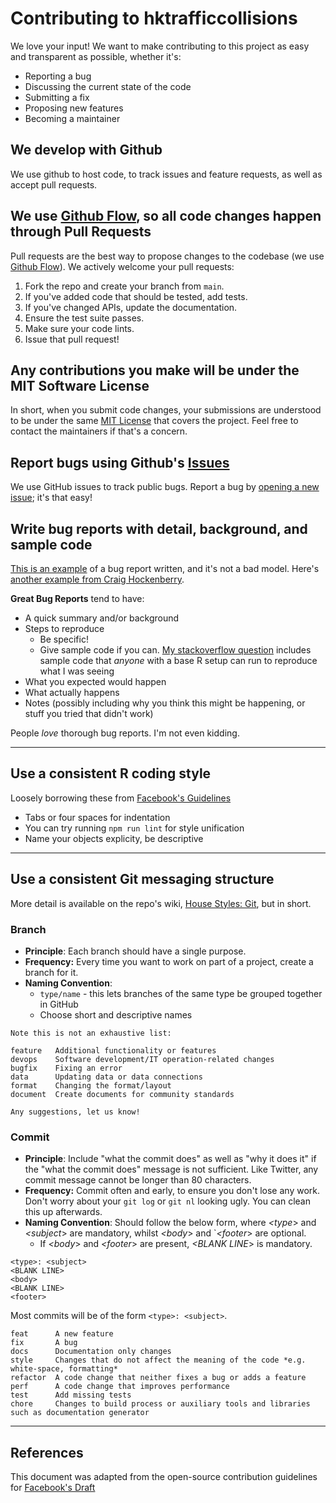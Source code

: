# Contributing to hktrafficcollisions
We love your input! We want to make contributing to this project as easy and transparent as possible, whether it's:

- Reporting a bug
- Discussing the current state of the code
- Submitting a fix
- Proposing new features
- Becoming a maintainer

## We develop with Github
We use github to host code, to track issues and feature requests, as well as accept pull requests.

## We use [Github Flow](https://guides.github.com/introduction/flow/index.html), so all code changes happen through Pull Requests
Pull requests are the best way to propose changes to the codebase (we use [Github Flow](https://guides.github.com/introduction/flow/index.html)). We actively welcome your pull requests:

1. Fork the repo and create your branch from `main`.
2. If you've added code that should be tested, add tests.
3. If you've changed APIs, update the documentation.
4. Ensure the test suite passes.
5. Make sure your code lints.
6. Issue that pull request!

## Any contributions you make will be under the MIT Software License
In short, when you submit code changes, your submissions are understood to be under the same [MIT License](http://choosealicense.com/licenses/mit/) that covers the project. Feel free to contact the maintainers if that's a concern.

## Report bugs using Github's [Issues](https://github.com/avisionh/dashboard-hkdistrictcouncillors/issues)
We use GitHub issues to track public bugs. Report a bug by [opening a new issue](https://github.com/avisionh/dashboard-hkdistrictcouncillors/issues); it's that easy!

## Write bug reports with detail, background, and sample code
[This is an example](http://stackoverflow.com/q/12488905/180626) of a bug report written, and it's not a bad model. Here's [another example from Craig Hockenberry](http://www.openradar.me/11905408).

**Great Bug Reports** tend to have:

- A quick summary and/or background
- Steps to reproduce
  - Be specific!
  - Give sample code if you can. [My stackoverflow question](http://stackoverflow.com/q/12488905/180626) includes sample code that *anyone* with a base R setup can run to reproduce what I was seeing
- What you expected would happen
- What actually happens
- Notes (possibly including why you think this might be happening, or stuff you tried that didn't work)

People *love* thorough bug reports. I'm not even kidding.

***

## Use a consistent R coding style
Loosely borrowing these from [Facebook's Guidelines](https://github.com/facebook/draft-js/blob/a9316a723f9e918afde44dea68b5f9f39b7d9b00/CONTRIBUTING.md)

* Tabs or four spaces for indentation
* You can try running `npm run lint` for style unification
* Name your objects explicity, be descriptive

***

## Use a consistent Git messaging structure
More detail is available on the repo's wiki, [House Styles: Git](https://github.com/avisionh/dashboard-hkdistrictcouncillors/wiki/House-Styles:-Git), but in short.

### Branch
+ **Principle**: Each branch should have a single purpose.
+ **Frequency:** Every time you want to work on part of a project, create a branch for it.
+ **Naming Convention**:
  - `type/name` - this lets branches of the same type be grouped together in GitHub
  - Choose short and descriptive names

```
Note this is not an exhaustive list:

feature   Additional functionality or features
devops    Software development/IT operation-related changes
bugfix    Fixing an error
data      Updating data or data connections
format    Changing the format/layout
document  Create documents for community standards

Any suggestions, let us know!
```

### Commit
+ **Principle**: Include "what the commit does" as well as "why it does it" if the "what the commit does" message is not sufficient. Like Twitter, any commit message cannot be longer than 80 characters.
+ **Frequency:**  Commit often and early, to ensure you don't lose any work. Don't worry about your `git log` or `git nl` looking ugly. You can clean this up afterwards.
+ **Naming Convention**: Should follow the below form, where *<type*> and *<subject*> are mandatory, whilst *<body*> and `*<footer*> are optional.
    - If *<body*> and *<footer*> are present, *<BLANK LINE*> is mandatory.

```
<type>: <subject>
<BLANK LINE>
<body>
<BLANK LINE>
<footer>
```

Most commits will be of the form `<type>: <subject>`.

```
feat      A new feature
fix       A bug
docs      Documentation only changes
style     Changes that do not affect the meaning of the code *e.g. white-space, formatting*
refactor  A code change that neither fixes a bug or adds a feature
perf      A code change that improves performance
test      Add missing tests
chore     Changes to build process or auxiliary tools and libraries such as documentation generator
```

***

## References
This document was adapted from the open-source contribution guidelines for [Facebook's Draft](https://github.com/facebook/draft-js/blob/a9316a723f9e918afde44dea68b5f9f39b7d9b00/CONTRIBUTING.md)
